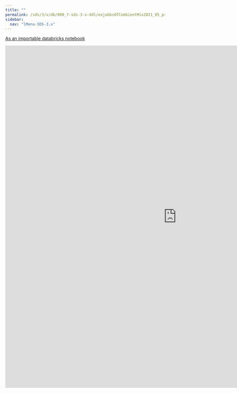 ```yaml
---
title: ""
permalink: /sds/3/x/db/000_7-sds-3-x-ddl/exjobbsOfCombientMix2021_05_pspnet_horovod/
sidebar:
  nav: "lMenu-SDS-3.x"
---
```


[As an importable databricks notebook](https://lamastex.github.io/scalable-data-science/sds/3/x/db/000_7-sds-3-x-ddl/exjobbsOfCombientMix2021_05_pspnet_horovod.html)

<iframe src="https://lamastex.github.io/scalable-data-science/sds/3/x/db/000_7-sds-3-x-ddl/exjobbsOfCombientMix2021_05_pspnet_horovod.html" width="1080" height="1080" frameborder="0"></iframe>
